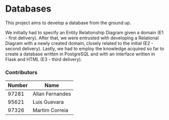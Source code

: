 # Databases 

This project aims to develop a database from the ground up. 

We initially had to specify an Entity Relationship Diagram given a domain (E1 - first delivery). 
After that, we were entrusted with developing a Relational Diagram with a newly created domain, closely related to the initial (E2 - second delivery). 
Lastly, we had to employ the knowledge acquired so far to create a database written in PostgreSQL and with an interface written in Flask and HTML (E3 - third delivery).




### Contributors

| Number | Name              | 
|--------|-------------------|
| 97281  | Allan Fernandes   |
| 95621  | Luis Guevara      |
| 97326  | Martim Correia    | 